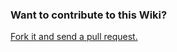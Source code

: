 ### Want to contribute to this Wiki?

[Fork it and send a pull request.](https://github.com/Cypherman1/cypherblock-eos-wiki)
